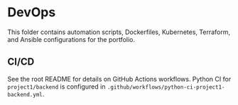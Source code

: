 
# DevOps

This folder contains automation scripts, Dockerfiles, Kubernetes, Terraform, and Ansible configurations for the portfolio.

## CI/CD

See the root README for details on GitHub Actions workflows. Python CI for `project1/backend` is configured in `.github/workflows/python-ci-project1-backend.yml`.
